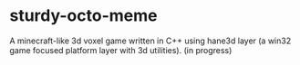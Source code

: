 # sturdy-octo-meme
A minecraft-like 3d voxel game written in C++ using hane3d layer (a win32 game focused platform layer with 3d utilities).
(in progress)
